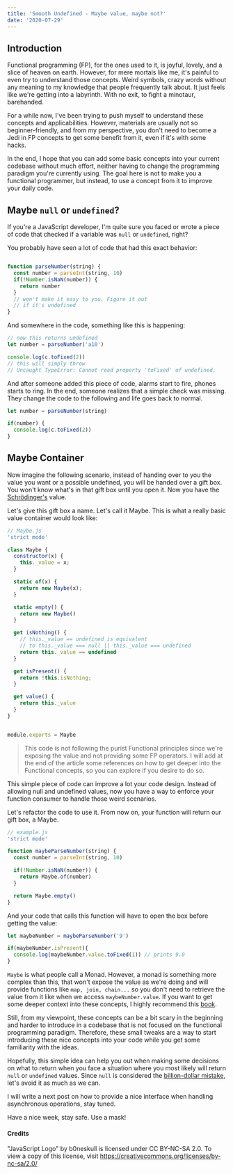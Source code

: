 ```yaml
---
title: 'Smooth Undefined - Maybe value, maybe not?'
date: '2020-07-29'
---
```


## Introduction

Functional programming (FP), for the ones used to it, is joyful, lovely, and a slice of heaven on earth. However, for mere mortals like me, it's painful to even try to understand those concepts. Weird symbols, crazy words without any meaning to my knowledge that people frequently talk about. It just feels like we're getting into a labyrinth. With no exit, to fight a minotaur, barehanded.

For a while now, I've been trying to push myself to understand these concepts and applicabilities. However, materials are usually not so beginner-friendly, and from my perspective, you don't need to become a Jedi in FP concepts to get some benefit from it, even if it's with some hacks.

In the end, I hope that you can add some basic concepts into your current codebase without much effort, neither having to change the programming paradigm you're currently using. The goal here is not to make you a functional programmer, but instead, to use a concept from it to improve your daily code.


## Maybe `null` or `undefined`?

If you're a JavaScript developer, I'm quite sure you faced or wrote a piece of code that checked if a variable was `null` or `undefined`, right?

You probably have seen a lot of code that had this exact behavior:

```javascript

function parseNumber(string) {
  const number = parseInt(string, 10)
  if(!Number.isNaN(number)) {
    return number
  }
  // won't make it easy to you. Figure it out
  // if it's undefined
}

```

And somewhere in the code, something like this is happening:

```javascript
// now this returns undefined
let number = parseNumber('a10')

console.log(c.toFixed(2))
// this will simply throw
// Uncaught TypeError: Cannot read property 'toFixed' of undefined.
```

And after someone added this piece of code, alarms start to fire, phones starts to ring. In the end, someone realizes that a simple check was missing. They change the code to the following and life goes back to normal.


```javascript
let number = parseNumber(string)

if(number) {
  console.log(c.toFixed(2))
}
```

## Maybe Container

Now imagine the following scenario, instead of handing over to you the value you want or a possible undefined, you will be handed over a gift box. You won't know what's in that gift box until you open it. Now you have the [Schrödinger's](https://en.wikipedia.org/wiki/Schr%C3%B6dinger%27s_cat) value.

Let's give this gift box a name. Let's call it Maybe. This is what a really basic value container would look like:

```javascript
// Maybe.js
'strict mode'

class Maybe {
  constructor(x) {
    this._value = x;
  }

  static of(x) {
    return new Maybe(x);
  }

  static empty() {
    return new Maybe()
  }

  get isNothing() {
    // this._value == undefined is equivalent
    // to this._value === null || this._value === undefined
    return this._value == undefined
  }

  get isPresent() {
    return !this.isNothing;
  }

  get value() {
    return this._value
  }
}


module.exports = Maybe
```

> This code is not following the purist Functional principles since we're exposing the value and not providing some FP operators. I will add at the end of the article some references on how to get deeper into the Functional concepts, so you can explore if you desire to do so.

This simple piece of code can improve a lot your code design. Instead of allowing null and undefined values, now you have a way to enforce your function consumer to handle those weird scenarios.

Let's refactor the code to use it. From now on, your function will return our gift box, a Maybe.

```javascript
// example.js
'strict mode'

function maybeParseNumber(string) {
  const number = parseInt(string, 10)

  if(!Number.isNaN(number)) {
    return Maybe.of(number)
  }

  return Maybe.empty()
}
```

And your code that calls this function will have to open the box before getting the value:

```javascript
let maybeNumber = maybeParseNumber('9')

if(maybeNumber.isPresent){
  console.log(maybeNumber.value.toFixed(1)) // prints 9.0
}

```
`Maybe` is what people call a Monad. However, a monad is something more complex than this, that won't expose the value as we're doing and will provide functions like `map, join, chain...` so you don't need to retrieve the value from it like when we access `maybeNumber.value`. If you want to get some deeper context into these concepts, I highly recommend this [book](https://mostly-adequate.gitbooks.io/mostly-adequate-guide/content/).

Still, from my viewpoint, these concepts can be a bit scary in the beginning and harder to introduce in a codebase that is not focused on the functional programming paradigm. Therefore, these small tweaks are a way to start introducing these nice concepts into your code while you get some familiarity with the ideas.

Hopefully, this simple idea can help you out when making some decisions on what to return when you face a situation where you most likely will return `null` or `undefined` values. Since `null` is considered the [billion-dollar mistake](https://www.infoq.com/presentations/Null-References-The-Billion-Dollar-Mistake-Tony-Hoare/), let's avoid it as much as we can.

I will write a next post on how to provide a nice interface when handling asynchronous operations, stay tuned.

Have a nice week, stay safe. Use a mask!

#### Credits
"JavaScript Logo" by b0neskull is licensed under CC BY-NC-SA 2.0. To view a copy of this license, visit https://creativecommons.org/licenses/by-nc-sa/2.0/



